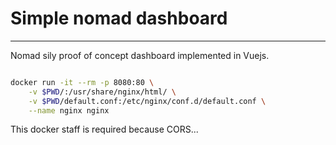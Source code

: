 # Simple nomad dashboard
---

Nomad sily proof of concept dashboard implemented in Vuejs.


```bash

docker run -it --rm -p 8080:80 \
    -v $PWD/:/usr/share/nginx/html/ \
    -v $PWD/default.conf:/etc/nginx/conf.d/default.conf \
    --name nginx nginx

```

This docker staff is required because CORS...
